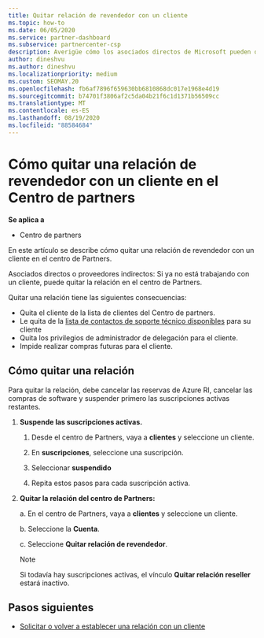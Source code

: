 ```yaml
---
title: Quitar relación de revendedor con un cliente
ms.topic: how-to
ms.date: 06/05/2020
ms.service: partner-dashboard
ms.subservice: partnercenter-csp
description: Averigüe cómo los asociados directos de Microsoft pueden quitar clientes de su lista, quitar privilegios de administrador delegados y dejar de ofrecer soporte técnico o comprar para un cliente.
author: dineshvu
ms.author: dineshvu
ms.localizationpriority: medium
ms.custom: SEOMAY.20
ms.openlocfilehash: fb6af7896f659630bb6810868dc017e1968e4d19
ms.sourcegitcommit: b74701f3806af2c5da04b21f6c1d1371b56509cc
ms.translationtype: MT
ms.contentlocale: es-ES
ms.lasthandoff: 08/19/2020
ms.locfileid: "88584684"
---
```

# <a name="how-to-remove-a-reseller-relationship-with-a-customer-in-partner-center"></a>Cómo quitar una relación de revendedor con un cliente en el Centro de partners

**Se aplica a**

- Centro de partners

En este artículo se describe cómo quitar una relación de revendedor con un cliente en el centro de Partners.

Asociados directos o proveedores indirectos: Si ya no está trabajando con un cliente, puede quitar la relación en el centro de Partners.

Quitar una relación tiene las siguientes consecuencias:

- Quita el cliente de la lista de clientes del Centro de partners.
- Le quita de la [lista de contactos de soporte técnico disponibles](assign-support-contacts.md) para su cliente
- Quita los privilegios de administrador de delegación para el cliente.
- Impide realizar compras futuras para el cliente.

## <a name="how-to-remove-a-relationship"></a>Cómo quitar una relación

Para quitar la relación, debe cancelar las reservas de Azure RI, cancelar las compras de software y suspender primero las suscripciones activas restantes.

1. **Suspende las suscripciones activas.**

   1. Desde el centro de Partners, vaya a **clientes** y seleccione un cliente.

   2. En **suscripciones**, seleccione una suscripción.

   3. Seleccionar **suspendido**

   4. Repita estos pasos para cada suscripción activa.

2. **Quitar la relación del centro de Partners:**

   a. En el centro de Partners, vaya a **clientes** y seleccione un cliente.

   b. Seleccione la **Cuenta**.

   c. Seleccione **Quitar relación de revendedor**.

   > [!NOTE]
   > Si todavía hay suscripciones activas, el vínculo **Quitar relación reseller** estará inactivo.

## <a name="next-steps"></a>Pasos siguientes

- [Solicitar o volver a establecer una relación con un cliente](request-a-relationship-with-a-customer.md)
